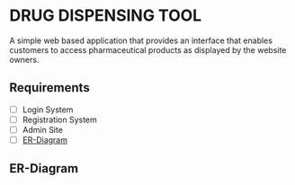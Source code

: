 # DRUG DISPENSING TOOL
A simple web based application that provides an interface that enables customers to access pharmaceutical products as displayed by the website owners.

## Requirements
- [ ] Login System
- [ ] Registration System
- [ ] Admin Site
- [ ] [ER-Diagram](ER-Diagram "Goto ER-Diagram")

## ER-Diagram